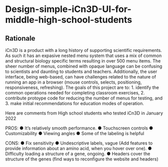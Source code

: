# Design-simple-iCn3D-UI-for-middle-high-school-students
## Rationale
iCn3D is a product with a long history of supporting scientific requirements. As such it has an expasive nested menu system that uses a mix of common and structural biology specific terms resulting in over 500 menu items. The sheer number of menus, combined with opaque language can be confusing to scientists and daunting to students and teachers. Additionally, the user interface, being web-based, can have challenges related to the nature of running an app in a browser (mouse controls, selects, positioning, responsiveness, refreshing). The goals of this project are to: 1. identify the common operations needed for completing classroom exercises, 2. contribute protoype code for reducing the number of menus for testing, and 3. make initial recommendations for education modes of operation.  


Here are comments from High school students who tested iCn3D in January 2022

PROS:
● It’s relatively smooth performance.
● Touchscreen controls
● Customizability
● Viewing angles
● Some of the labeling is helpful

CONS:
● Fix sensitivity
● Undescriptive labels, vague (Add features to provide information about an amino acid, when you hover over one).
● Difficulty loading a structure of a gene, ongoing.
● Headers cover the structure of the genes (find ways to reconfigure the website and headers)
